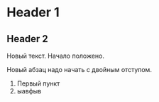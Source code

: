 # Header 1
## Header 2

Новый текст.
Начало положено.

Новый абзац надо начать с двойным отступом.

1. Первый пункт
2. ыавфыв


